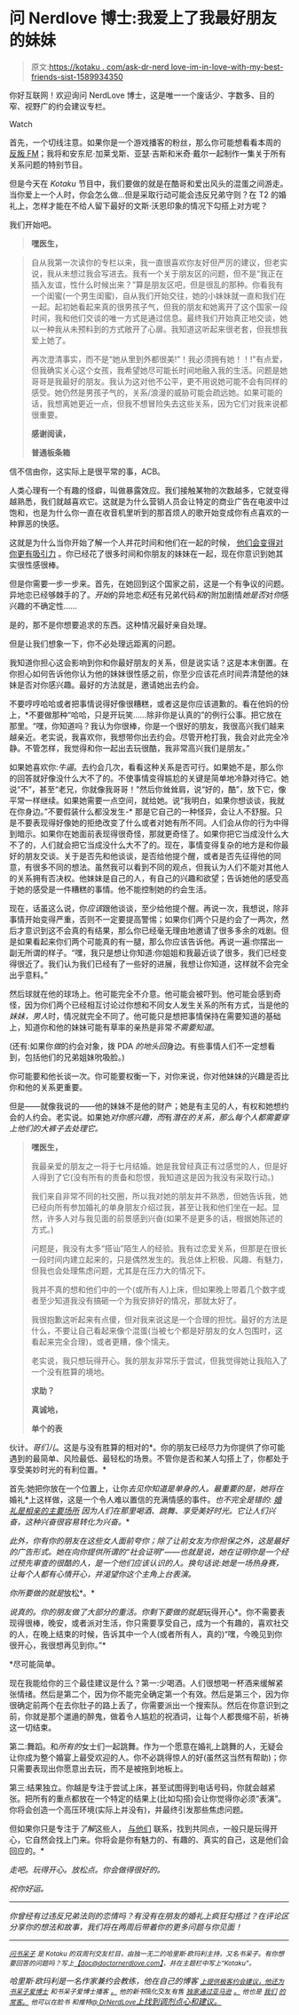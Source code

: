# 问 Nerdlove 博士:我爱上了我最好朋友的妹妹

> 原文:[https://kotaku . com/ask-dr-nerd love-im-in-love-with-my-best-friends-sist-1589934350](https://kotaku.com/ask-dr-nerdlove-im-in-love-with-my-best-friends-sist-1589934350)

你好互联网！欢迎询问 NerdLove 博士，这是唯一一个废话少、字数多、目的窄、视野广的约会建议专栏。

Watch

首先，一个切线注意。如果你是一个游戏播客的粉丝，那么你可能想看看本周的 [反叛 FM](http://www.eat-sleep-game.com/)；我将和安东尼·加莱戈斯、亚瑟·吉斯和米奇·戴尔一起制作一集关于所有关系问题的特别节目。

但是今天在 *Kotaku* 节目中，我们要做的就是在酷哥和爱出风头的混蛋之间游走。当你爱上一个人时，你会怎么做…但是采取行动可能会违反兄弟守则？在 T2 的婚礼上，怎样才能在不给人留下最好的文斯·沃恩印象的情况下勾搭上对方呢？

我们开始吧。

> **嘿医生，**

> 自从我第一次读你的专栏以来，我一直很喜欢你友好但严厉的建议，但老实说，我从未想过我会写进去。我有一个关于朋友区的问题，但不是“我正在插入友谊，性什么时候出来？”算是朋友区吧，但是很乱的那种。你看我有一个闺蜜(一个男生闺蜜)，自从我们开始交往，她的小妹妹就一直和我们在一起。起初她看起来真的很男孩子气，但我的朋友和她离开了这个国家一段时间，我和他们交谈的唯一方式是通过信息。最终我们开始真正地交谈，她以一种我从未预料到的方式敞开了心扉。我知道这听起来很老套，但我想我爱上她了。
> 
> 再次澄清事实，而不是“她从里到外都很美!”！我必须拥有她！！!"有点爱，但我确实关心这个女孩，我希望她尽可能长时间地融入我的生活。问题是她哥哥是我最好的朋友。我认为这对他不公平，更不用说她可能不会有同样的感受。她仍然是男孩子气的，关系/浪漫的威胁可能会疏远她。如果可能的话，我想离她更近一点，但我不想冒险失去这些关系，因为它们对我来说都很重要。
> 
> **感谢阅读，**
> 
> **普通板条箱**

信不信由你，这实际上是很平常的事，ACB。

人类心理有一个有趣的怪癖，叫做暴露效应。我们接触某物的次数越多，它就变得越熟悉，我们就越喜欢它。这就是为什么营销人员会让特定的商业广告在电波中过饱和，也是为什么你一直在收音机里听到的那首烦人的歌开始变成你有点喜欢的一种罪恶的快感。

这就是为什么当你开始了解一个人并花时间和他们在一起的时候， [他们会变得对你更有吸引力](http://www.doctornerdlove.com/2014/06/building-attraction-which-matters-more-looks-personality/) 。你已经花了很多时间和你朋友的妹妹在一起，现在你意识到她其实很性感很棒。

但是你需要一步一步来。首先，在她回到这个国家之前，这是一个有争议的问题。异地恋已经够棘手的了。*开始*的异地恋*和*还有兄弟代码*和*的附加剧情*她是否*对*你*感兴趣的不确定性……

是的，那不是你想要追求的东西。这种情况最好亲自处理。

但是让我们想象一下，你不必处理远距离的问题。

我知道你担心这会影响到你和你最好朋友的关系，但是说实话？这是本末倒置。在你担心如何告诉他你认为他的妹妹很性感之前，你至少应该花点时间弄清楚他的妹妹是否对你感兴趣。最好的方法就是，邀请她出去约会。

不要哼哼哈哈或者把事情说得好像很糟糕，或者这是你应该道歉的。看在他妈的份上，*不要做那种“哈哈，只是开玩笑……除非你是认真的”的例行公事。把它放在那里。“嘿，你知道吗？我认为你很棒，你是一个很好的朋友，我很高兴我们越来越亲近。老实说，我喜欢你，我想带你出去约会。尽管开枪打我，我会对此完全冷静。不管怎样，我觉得和你一起出去玩很酷，我非常高兴我们是朋友。”

如果她喜欢你:*牛逼*。去约会几次，看看这种关系是否可行。如果她不是，那么你的回答就好像没什么大不了的。不使事情变得尴尬的关键是简单地冷静对待它。她说“不”，甚至“老兄，你就像我哥哥！”然后你耸耸肩，说“好的，酷”，放下它，像平常一样继续。如果她需要一点空间，就给她。说“我明白，如果你想谈谈，我就在你身边。”不要假装什么都没发生-* 那是它自己的一种怪异，会让人不舒服。只是不要表现得好像她的拒绝改变了什么或者对她有所不同。人们会从你的行为中得到暗示。如果你在她面前表现得很奇怪，那就更奇怪了。如果你把它当成没什么大不了的，人们就会把它当成没什么大不了的。现在，事情变得复杂的地方是和你最好的朋友交谈。关于是否先和他谈谈，是否给他提个醒，或者是否先征得他的同意，有很多不同的想法。虽然我可以看到不同的观点，但我认为人们不能对其他人的关系拥有否决权。他妹妹是自己的人，有自己的兴趣和欲望；告诉她他的感受高于她的感受是一件糟糕的事情。他不能控制她的约会生活。

现在，话虽这么说，你*应该*跟他谈谈，至少给他提个醒。再说一次，我想说，除非事情开始变得严重，否则不一定要提高警惕；如果你们两个只是约会了一两次，然后才意识到这不会真的有结果，那么你已经毫无理由地邀请了很多多余的戏剧。但是如果看起来你们两个可能真的有一腿，那么你应该告诉他。再说一遍:你摆出一副无所谓的样子。“嘿，我只是想让你知道:你姐姐和我最近谈了很多，我们已经变得很近了。我们认为我们已经有了一些好的进展，我想让你知道，这样就不会完全出乎意料。”

然后球就在他的球场上。他可能完全不介意。他可能会被吓到。他可能会感到奇怪，因为你们两个已经相互讨论过你想和不同女人发生关系的所有方式，当是他的*妹妹，男人*时，情况就完全不同了。他可能只是想把事情保持在需要知道的基础上，知道你和他的妹妹可能有草率的亲热是非常*不需要知道*。

(还有:如果你*做*的约会对象，拨 PDA *的地头回*身边。有些事情人们不一定想看到，包括他们的兄弟姐妹吮吸脸。)

你可能要和他长谈一次。你可能要权衡一下，对你来说，你对他妹妹的兴趣是否比你和他的关系更重要。

但是——就像我说的——他的妹妹不是他的财产；她是有主见的人，有权和她想约会的人约会。老实说。如果她*对你感兴趣，而*有*潜在的关系，那么每个人都需要穿上他们的大裤子去处理它。*

> **嘿医生，**
> 
> 我最亲爱的朋友之一将于七月结婚。她是我曾经真正有过感觉的人，但是好人得到了它(没有所有的责备和怨恨，我知道这是因为我没有采取行动。)
> 
> 我们来自非常不同的社交圈，所以我对她的朋友并不熟悉，但她告诉我，她已经向所有参加婚礼的单身朋友介绍过我，甚至让我和他们坐在一起。显然，许多人对与我见面的前景感到兴奋(如果不是更多的话，根据她陈述的方式。)
> 
> 问题是，我没有太多“搭讪”陌生人的经验。我有过恋爱关系，但那是在很长一段时间内建立起来的，只是偶然发生的。我总体上积极、风趣、有魅力，但我也会处理焦虑问题，尤其是在压力大的情况下。
> 
> 我并不真的想和他们中的一个(或所有人)上床，但如果晚上带着几个数字或者至少知道我没有搞砸一个为我安排好的情况，那就太好了。
> 
> 我很抱歉这听起来有点傻，但对我来说这是一个合理的担忧。最好的方法是什么，不要让自己看起来像个混蛋(当被七个都是好朋友的女人包围时，这看起来完全合理)，或者更糟，像个懦夫。
> 
> 老实说，我只想玩得开心。我的朋友非常乐于尝试，但我觉得她让我陷入了一个没有胜算的境地。
> 
> **求助？**
> 
> **真诚地，**
> 
> **单个的表**

伙计。*哥们儿*。这是与没有胜算的相对的*。你的朋友已经尽力为你提供了你可能遇到的最简单、风险最低、最轻松的场景。不管你是否和某人勾搭上了，你都处于享受美妙时光的有利位置。*

首先:她把你放在一个位置上，让你*去见你知道是单身的人。最重要的是，她将在*婚礼*上这样做，这是一个令人难以置信的充满情感的事件。*也不完全是错的: [婚礼是相亲的主要场所](http://www.doctornerdlove.com/2012/05/hook-up-at-wedding/all/1/) 因为人们在那里喝酒、跳舞、享受美好时光。它让人们兴奋，这种兴奋很容易转化为兴奋。**

*此外，你有你的朋友在这些女人面前夸你；除了让前女友为你担保之外，这是最好的广告形式。她在向你提供所谓的“社会证明”——也就是说，她在证明你是一个经过预先审查的很酷的人，是一个他们应该认识的人。换句话说:她是一场热身赛，让每个人都有心情开心，并渴望你这个主角上台表演。*

*你所要做的就是*放松*。*

*说真的。你的朋友做了大部分的重活。你剩下要做的就是*玩得开心*。你不需要表现得很棒，晚安，或者派对生活，你只需要享受自己，成为一个有趣的，喜欢社交的人，在晚上结束的时候，告诉其中一个人(或者所有人，真的)“嘿，今晚见到你很开心，我很想再见到你。”*

*尽可能简单。

现在我能给你的三个最佳建议是什么？第一:少喝酒。人们很想喝一杯酒来缓解紧张情绪。然后是第二个，因为你不能完全确定第一个有效。然后是第三个，因为你很确定前两个在去你肚子的路上丢了，你需要派出一个搜索队。然后在你意识到之前，你就是那个邋遢的醉鬼，做着令人尴尬的祝酒词，让每个人都畏缩不前，祈祷这一切结束。

第二:舞蹈。和*所有的*女士们一起跳舞。作为一个愿意在婚礼上跳舞的人，无疑会让你成为整个婚宴上最受欢迎的人。你不必跳得惊人的好(虽然这当然有帮助)；你只需要表现出你愿意出去玩，而不是被拖到地板上。

第三:结果独立。你越是专注于尝试上床，甚至试图得到电话号码，你就会越紧张。把所有的重点都放在一个特定的结果上(比如勾搭)会让你觉得你必须“表演”。你将会创造一个高压环境(实际上并没有)，并最终引发那些焦虑问题。

但如果你只是专注于*了解*这些人， [与他们](http://www.doctornerdlove.com/2012/07/chemistry-emotional-engagement/all/1/) 联系，找到共同点，一般只是玩得开心，它自然会找上门来。你将会是你有魅力的、有趣的、真实的自己，这是他们会回应的。*

*走吧。玩得开心。放松点。你会做得很好的。*

*祝你好运。*

* * *

*你曾经有过违反兄弟法则的恋情吗？有没有在朋友的婚礼上疯狂勾搭过？在评论区分享你的想法和故事，我们将在两周后带着你的更多问题与你见面！*

* * *

*[<small>问书呆子</small>](http://kotaku.com/askdrnerdlove) <small>是 *Kotaku* 的双周刊交友栏目，由独一无二的哈里斯·欧玛利主持，又名书呆子。有你想要回答的问题吗？写上</small>[<small>【doc@doctornerdlove.com】</small>](mailto:doc@doctornerdlove.com)<small>，并在主题栏中写上“Kotaku”。</small>*

*哈里斯·欧玛利是一名作家兼约会教练，他在自己的博客 [<small>上提供极客约会建议，他还为书呆子爱博士</small>](http://www.doctornerdlove.com/) <small>和书呆子爱博士播客</small> [<small>。</small>](https://kotaku.com/ask-dr-nerdlove-how-do-i-ask-out-the-gamestop-girl-1543136621) <small>他的新书*简化交友*有售</small> [<small>独家通过亚马逊</small>](http://bit.ly/simplifieddating) [<small>。</small>](http://kotaku.com/ask-dr-nerdlove-how-do-i-become-boyfriend-material-1553033898) <small>他也是</small> [<small>我们</small>](http://oneofus.net/) [<small>的常客。</small>](http://kotaku.com/ask-dr-nerdlove-i-cant-get-over-an-affair-with-my-mar-1573528327) <small>他可以在脸书</small> <small>和推特</small>[<small>@ DrNerdLove</small>](http://twitter.com/DrNerdLove)[上找到调剂点心和建议。](http://kotaku.com/ask-dr-nerdlove-when-a-nice-guy-wont-leave-you-al-1522243657)*